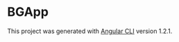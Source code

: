 # BGApp

This project was generated with [Angular CLI](https://github.com/angular/angular-cli) version 1.2.1.